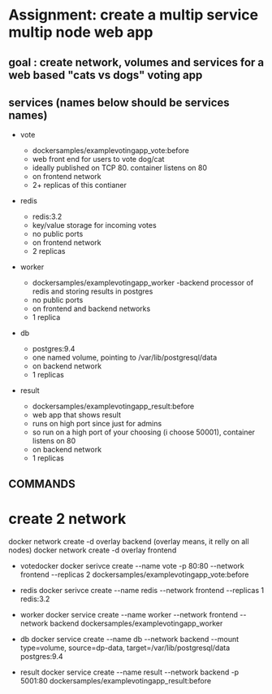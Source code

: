 # Assignment: create a multip service multip node web app

## goal : create network, volumes and services for a web based "cats vs dogs" voting app

## services (names below should be services names)
- vote
    - dockersamples/examplevotingapp_vote:before
    - web front end for users to vote dog/cat
    - ideally published on TCP 80. container listens on 80
    - on frontend network
    - 2+ replicas of this contianer

- redis
    - redis:3.2
    - key/value storage for incoming votes
    - no public ports
    - on frontend network
    - 2 replicas

- worker
    - dockersamples/examplevotingapp_worker
    -backend processor of redis and storing results in postgres
    - no public ports
    - on frontend and backend networks
    - 1 replica

- db
    - postgres:9.4
    - one named volume, pointing to /var/lib/postgresql/data
    - on backend network
    - 1 replicas 

- result
    - dockersamples/examplevotingapp_result:before
    - web app that shows result
    - runs on high port since just for admins 
    - so run on a high port of your choosing (i choose 50001), container listens on 80
    - on backend network
    - 1 replicas



## COMMANDS 

# create 2 network
docker network create -d overlay backend (overlay means, it relly on all nodes)
docker network create -d overlay frontend

- votedocker
    docker serivce create --name vote -p 80:80 --network frontend --replicas 2 dockersamples/examplevotingapp_vote:before


- redis
    docker serivce create --name redis --network frontend --replicas 1 redis:3.2


- worker
    docker service create --name worker --network frontend --network backend dockersamples/examplevotingapp_worker

- db
    docker service create --name db --network backend --mount type=volume, source=dp-data, target=/var/lib/postgresql/data postgres:9.4


- result
    docker service create --name result --network backend -p 5001:80 dockersamples/examplevotingapp_result:before